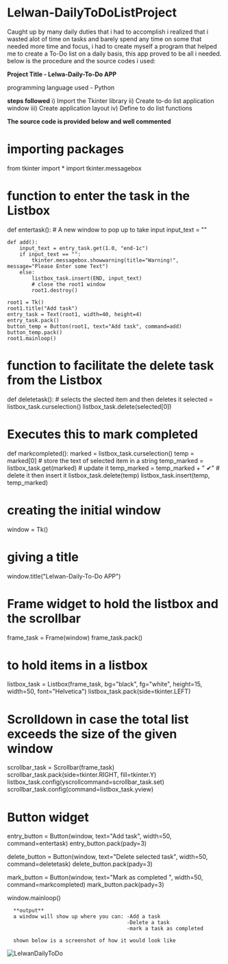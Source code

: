 # Lelwan-DailyToDoListProject

Caught up by many daily duties that i had to accomplish i realized that i wasted alot of time on tasks and barely spend any time on some that needed more time and focus, i had to create myself a program that helped me to create a To-Do list on a daily basis, this app proved to be all i needed.
below is the procedure and the source codes i used:

**Project Title - Lelwa-Daily-To-Do APP**

programming language used - Python

   **steps followed**
i) Import the Tkinter library
ii) Create to-do list application window
iii) Create application layout
iv) Define to do list functions

**The source code is provided below and well commented**

# importing packages

from tkinter import *
import tkinter.messagebox


# function to enter the task in the Listbox

def entertask():
    # A new window to pop up to take input
    input_text = ""

    def add():
        input_text = entry_task.get(1.0, "end-1c")
        if input_text == "":
            tkinter.messagebox.showwarning(title="Warning!", message="Please Enter some Text")
        else:
            listbox_task.insert(END, input_text)
            # close the root1 window
            root1.destroy()

    root1 = Tk()
    root1.title("Add task")
    entry_task = Text(root1, width=40, height=4)
    entry_task.pack()
    button_temp = Button(root1, text="Add task", command=add)
    button_temp.pack()
    root1.mainloop()


# function to facilitate the delete task from the Listbox
def deletetask():
    # selects the slected item and then deletes it
    selected = listbox_task.curselection()
    listbox_task.delete(selected[0])


# Executes this to mark completed

def markcompleted():
    marked = listbox_task.curselection()
    temp = marked[0]
    # store the text of selected item in a string
    temp_marked = listbox_task.get(marked)
    # update it
    temp_marked = temp_marked + " ✔"
    # delete it then insert it
    listbox_task.delete(temp)
    listbox_task.insert(temp, temp_marked)


# creating the initial window
window = Tk()
# giving a title
window.title("Lelwan-Daily-To-Do APP")

# Frame widget to hold the listbox and the scrollbar
frame_task = Frame(window)
frame_task.pack()

# to hold items in a listbox
listbox_task = Listbox(frame_task, bg="black", fg="white", height=15, width=50, font="Helvetica")
listbox_task.pack(side=tkinter.LEFT)

# Scrolldown in case the total list exceeds the size of the given window
scrollbar_task = Scrollbar(frame_task)
scrollbar_task.pack(side=tkinter.RIGHT, fill=tkinter.Y)
listbox_task.config(yscrollcommand=scrollbar_task.set)
scrollbar_task.config(command=listbox_task.yview)

# Button widget
entry_button = Button(window, text="Add task", width=50, command=entertask)
entry_button.pack(pady=3)

delete_button = Button(window, text="Delete selected task", width=50, command=deletetask)
delete_button.pack(pady=3)

mark_button = Button(window, text="Mark as completed ", width=50, command=markcompleted)
mark_button.pack(pady=3)

window.mainloop()



      **output**
      a window will show up where you can: -Add a task
                                           -Delete a task
                                           -mark a task as completed

      shown below is a screenshot of how it would look like



![LelwanDailyToDo](https://github.com/lemjo2/Lelwan-DailyToDoListProject/assets/90257932/01301b2e-74d9-4cba-bbe3-eeb39e613aa1)


